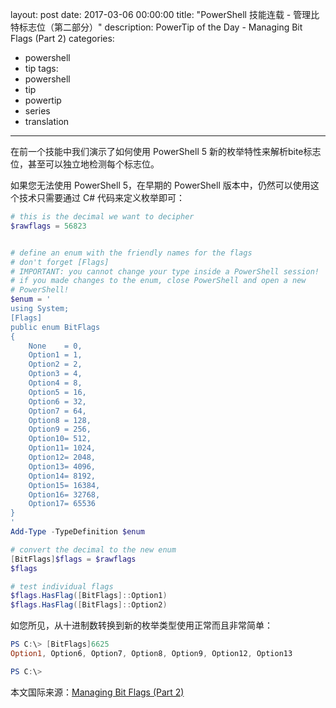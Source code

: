 ﻿layout: post
date: 2017-03-06 00:00:00
title: "PowerShell 技能连载 - 管理比特标志位（第二部分）"
description: PowerTip of the Day - Managing Bit Flags (Part 2)
categories:
- powershell
- tip
tags:
- powershell
- tip
- powertip
- series
- translation
---
在前一个技能中我们演示了如何使用 PowerShell 5 新的枚举特性来解析bite标志位，甚至可以独立地检测每个标志位。

如果您无法使用 PowerShell 5，在早期的 PowerShell 版本中，仍然可以使用这个技术只需要通过 C# 代码来定义枚举即可：

```powershell
# this is the decimal we want to decipher
$rawflags = 56823


# define an enum with the friendly names for the flags
# don't forget [Flags]
# IMPORTANT: you cannot change your type inside a PowerShell session!
# if you made changes to the enum, close PowerShell and open a new
# PowerShell!
$enum = '
using System;
[Flags]
public enum BitFlags
{
    None    = 0,
    Option1 = 1,
    Option2 = 2,
    Option3 = 4,
    Option4 = 8,
    Option5 = 16,
    Option6 = 32,
    Option7 = 64,
    Option8 = 128,
    Option9 = 256,
    Option10= 512,
    Option11= 1024,
    Option12= 2048,
    Option13= 4096,
    Option14= 8192,
    Option15= 16384,
    Option16= 32768,
    Option17= 65536
}
'
Add-Type -TypeDefinition $enum

# convert the decimal to the new enum
[BitFlags]$flags = $rawflags
$flags

# test individual flags
$flags.HasFlag([BitFlags]::Option1)
$flags.HasFlag([BitFlags]::Option2)
```

如您所见，从十进制数转换到新的枚举类型使用正常而且非常简单：

```powershell
PS C:\> [BitFlags]6625
Option1, Option6, Option7, Option8, Option9, Option12, Option13

PS C:\>
```

<!--more-->
本文国际来源：[Managing Bit Flags (Part 2)](http://community.idera.com/powershell/powertips/b/tips/posts/managing-bit-flags-part-2)

